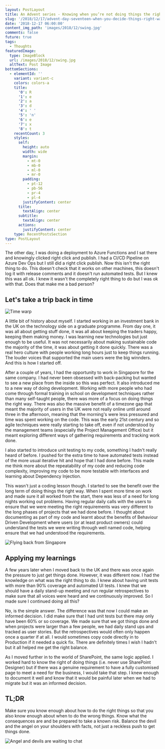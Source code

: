 ```yaml
---
layout: PostLayout
title: An Advent series - Knowing when you’re not doing things the right way and being okay with that
slug: '/2018/12/17/advent-day-seventeen-when-you-decide-things-right-way'
date: '2018-12-17 06:00:00'
content_img_path: 'images/2018/12/swing.jpg'
comments: false
future: true
tags:
  - Thoughts
featuredImage:
  type: ImageBlock
  url: /images/2018/12/swing.jpg
  altText: Post Image
bottomSections:
  - elementId: ''
    variant: variant-c
    colors: colors-a
    title:
      '0': R
      '1': e
      '2': a
      '3': d
      '4': ' '
      '5': 'n'
      '6': e
      '7': x
      '8': t
    recentCount: 3
    styles:
      self:
        height: auto
        width: wide
        margin:
          - mt-0
          - mb-0
          - ml-0
          - mr-0
        padding:
          - pt-12
          - pb-56
          - pr-4
          - pl-4
        justifyContent: center
      title:
        textAlign: center
      subtitle:
        textAlign: center
      actions:
        justifyContent: center
    type: RecentPostsSection
type: PostLayout
---
```


The other day, I was doing a deployment to Azure Functions and I sat there and knowingly clicked right click and publish. I had a CI/CD Pipeline on Azure Dev Ops but I still did a right click publish. Now this isn't the right thing to do. This doesn't check that it works on other machines, this doesn't log it with release comments and it doesn't run automated tests. But I knew this was all ok. I knew it wasn't the completely right thing to do but I was ok with that. Does that make me a bad person?

## Let's take a trip back in time

![Time warp](/images/2018/12/timewarp.jpg)

A little bit of history about myself. I started working in an investment bank in the UK on the technology side on a graduate programme. From day one, it was all about getting stuff done, it was all about keeping the traders happy, keeping them making money. I was learning new technologies but just enough to be useful. It was not necessarily about making sustainable code the majority of the time, it was about getting it done quickly. There was a real hero culture with people working long hours just to keep things running. The louder voices that supported the main users were the big winnders. And this is how I started off.

After a couple of years, I had the opportunity to work in Singapore for the same company. I had never been obsessed with back-packing but wanted to see a new place from the inside so this was perfect. It also introduced me to a new way of doing development. Working with more people who had come through formal training in school on development techniques rather than many self-taught people, there was more of a focus on doing things the right way. There was also the massive benefit of a timezone gap that meant the majority of users in the UK were not really online until around three in the afternoon, meaning that the morning's were less pressured and time was spent working on the code. This was the early 21st century and so agile techniques were really starting to take off, even if not understood by the management teams (especially the Project Management Office) but it meant exploring different ways of gathering requirements and tracking work done.

I also started to introduce unit testing to my code, something I hadn't really heard of before. I pushed for the extra time to have automated tests instead of the more usual iterative hit and hope that I had done before. This made me think more about the repeatability of my code and reducing code complexity, improving my code to be more testable with interfaces and learning about Dependency Injection.

This wasn't just a coding lesson though. I started to see the benefit over the long term of doing things the right way. When I spent more time on work and made sure it all worked from the start, there was less of a need for long nights working out problems. Having regular daily calls with the users to ensure that we were meeting the right requirements was very different to the long phases of projects that we had done before. I thought about documenting as part of my code and learnt about the benefits of Behaviour Driven Development where users (or at least product owners) could understand the tests we were writing through well named code, helping ensure that we had understood the requirements.

![Flying back from Singapore](018/12/jumbojet.jpg)

## Applying my learnings

A few years later when I moved back to the UK and there was once again the pressure to just get things done. However, it was different now. I had the knowledge on what was the right thing to do. I knew about having unit tests with more than 90% coverage and automated UI tests. I knew that we should have a daily stand-up meeting and run regular retrospectives to make sure that all voices were heard and we continuously improved. So I made sure I continued doing all this?

No, is the simple answer. The difference was that now I could make an informed decision. I did make sure that I had unit tests but there may only have been 60% or so coverage. We made sure that we got things done and when projects were larger than a few people, we had daily stand ups and tracked as user stories. But the retrospectives would often only happen once a quarter if at all. I would sometimes copy code directly in to Production if it needed a quick fix. There are definitely times I wish I hadn't but it all helped me get the right balance.

As I moved further in to the world of SharePoint, the same logic applied. I worked hard to know the right of doing things (i.e. never use SharePoint Designer) but if there was a genuine requirement to have a fully customised page to meet a need for the business, I would take that step. I knew enough to document it well and know that it would be painful later when we had to migrate but it was an informed decision.

## TL;DR

Make sure you know enough about how to do the right things so that you also know enough about when to do the wrong things. Know what the consequences are and be prepared to take a known risk. Balance the devil and the angel on your shoulders with facts, not just a reckless push to get things done.

![Angel and devils are waiting to chat](018/12/devilangelducks.jpg)
